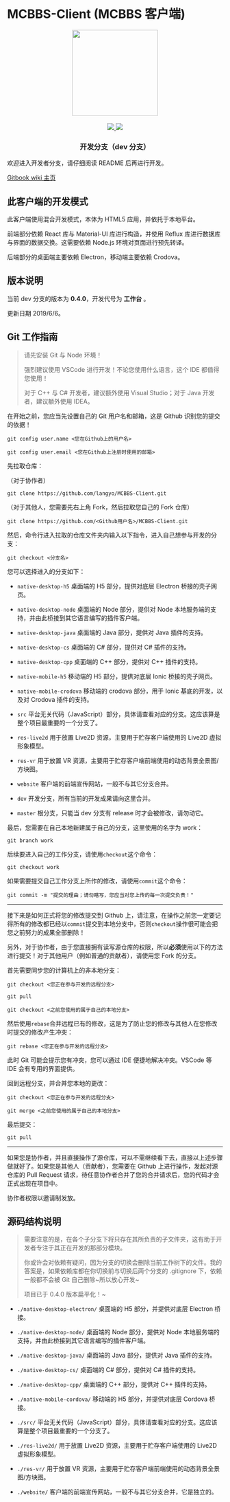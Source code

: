 # MCBBS-Client \(MCBBS 客户端\)

<div align="center">
<a href="http://miao.su/image/HdIbf">
<img src="http://miao.su/images/2018/12/24/447a2b32e7ec7bd5fb486.md.png" width="200" height="200">
</a>
</div>
<br />
<div align="center">
<a href="https://travis-ci.com/langyo/MCBBS-Client">
<img src="https://travis-ci.com/langyo/MCBBS-Client.svg?branch=master">
</a>
<img src="https://badges.depfu.com/badges/dbdc735d3c1f776180e36eb3fbc572fd/overview.svg">
</div>

<div align="center">
<h3>开发分支（dev 分支）</h3>
</div>

欢迎进入开发者分支，请仔细阅读 README 后再进行开发。

[Gitbook wiki 主页](https://mcbbs-client-developer.gitbook.io/mcbbs-client-dev/)

## 此客户端的开发模式

此客户端使用混合开发模式，本体为 HTML5 应用，并依托于本地平台。

前端部分依赖 React 库与 Material-UI 库进行构造，并使用 Reflux 库进行数据库与界面的数据交换。这需要依赖 Node.js 环境对页面进行预先转译。

后端部分的桌面端主要依赖 Electron，移动端主要依赖 Crodova。

## 版本说明

当前 dev 分支的版本为 **0.4.0**，开发代号为 **工作台** 。

更新日期 2019/6/6。

## Git 工作指南

> 请先安装 Git 与 Node 环境！
>
> 强烈建议使用 VSCode 进行开发！不论您使用什么语言，这个 IDE 都值得您使用！
>
> 对于 C++ 与 C# 开发者，建议额外使用 Visual Studio；对于 Java 开发者，建议额外使用 IDEA。

在开始之前，您应当先设置自己的 Git 用户名和邮箱，这是 Github 识别您的提交的依据！

```git config user.name <您在Github上的用户名>```

```git config user.email <您在Github上注册时使用的邮箱>```

先拉取仓库：

（对于协作者）

```git clone https://github.com/langyo/MCBBS-Client.git```

（对于其他人，您需要先右上角 Fork，然后拉取您自己的 Fork 仓库）

```git clone https://github.com/<Github用户名>/MCBBS-Client.git```

然后，命令行进入拉取的仓库文件夹内输入以下指令，进入自己想参与开发的分支：

```git checkout <分支名>```

您可以选择进入的分支如下：

- ```native-desktop-h5```
  桌面端的 H5 部分，提供对底层 Electron 桥接的壳子网页。

- ```native-desktop-node```
  桌面端的 Node 部分，提供对 Node 本地服务端的支持，并由此桥接到其它语言编写的插件客户端。

- ```native-desktop-java```
  桌面端的 Java 部分，提供对 Java 插件的支持。

- ```native-desktop-cs```
  桌面端的 C# 部分，提供对 C# 插件的支持。

- ```native-desktop-cpp```
  桌面端的 C++ 部分，提供对 C++ 插件的支持。

- ```native-mobile-h5```
  移动端的 H5 部分，提供对底层 Ionic 桥接的壳子网页。

- ```native-mobile-crodova```
  移动端的 crodova 部分，用于 Ionic 基底的开发，以及对 Crodova 插件的支持。

- ```src```
  平台无关代码（JavaScript）部分，具体请查看对应的分支。这应该算是整个项目最重要的一个分支了。

- ```res-live2d```
  用于放置 Live2D 资源，主要用于贮存客户端使用的 Live2D 虚拟形象模型。

- ```res-vr```
  用于放置 VR 资源，主要用于贮存客户端前端使用的动态背景全景图/方块图。

- ```website```
  客户端的前端宣传网站，一般不与其它分支合并。

- ```dev```
  开发分支，所有当前的开发成果请向这里合并。

- ```master```
  根分支，只能当 dev 分支有 release 时才会被修改，请勿动它。

最后，您需要在自己本地新建属于自己的分支，这里使用的名字为 work：

```git branch work```

后续要进入自己的工作分支，请使用```checkout```这个命令：

```git checkout work```

如果需要提交自己工作分支上所作的修改，请使用```commit```这个命令：

```git commit -m "提交的理由；请勿瞎写，您应当对您上传的每一次提交负责！"```

------

接下来是如何正式将您的修改提交到 Github 上，请注意，在操作之前您一定要记得所有的修改都已经以```commit```提交到本地分支中，否则```checkout```操作很可能会把您之前努力的成果全部删除！

另外，对于协作者，由于您直接拥有读写源仓库的权限，所以**必须**使用以下的方法进行提交！对于其他用户（例如普通的贡献者），请使用您 Fork 的分支。

首先需要同步您的计算机上的非本地分支：

```git checkout <您正在参与开发的远程分支>```

```git pull```

```git checkout <之前您使用的属于自己的本地分支>```

然后使用```rebase```合并远程已有的修改，这是为了防止您的修改与其他人在您修改时提交的修改产生冲突：

```git rebase <您正在参与开发的远程分支>```

此时 Git 可能会提示您有冲突，您可以通过 IDE 便捷地解决冲突。VSCode 等 IDE 会有专用的界面提供。

回到远程分支，并合并您本地的更改：

```git checkout <您正在参与开发的远程分支>```

```git merge <之前您使用的属于自己的本地分支>```

最后提交：

```git pull```

------

如果您是协作者，并且直接操作了源仓库，可以不需继续看下去，直接以上述步骤做就好了。如果您是其他人（贡献者），您需要在 Github 上进行操作，发起对源仓库的 Pull Request 请求，待任意协作者合并了您的合并请求后，您的代码才会正式出现在项目中。

协作者权限以邀请制发放。

## 源码结构说明

> 需要注意的是，在各个子分支下将只存在其所负责的子文件夹，这有助于开发者专注于其正在开发的那部分模块。
>
> 你或许会对依赖有疑问，因为分支的切换会删除当前工作树下的文件。我的答案是，如果依赖库都在你切换前与切换后两个分支的 .gitignore 下，依赖一般都不会被 Git 自己删除\~所以放心开发\~
>
> 项目已于 0.4.0 版本扁平化！~

- ```./native-desktop-electron/```
  桌面端的 H5 部分，并提供对底层 Electron 桥接。

- ```./native-desktop-node/```
  桌面端的 Node 部分，提供对 Node 本地服务端的支持，并由此桥接到其它语言编写的插件客户端。

- ```./native-desktop-java/```
  桌面端的 Java 部分，提供对 Java 插件的支持。

- ```./native-desktop-cs/```
  桌面端的 C# 部分，提供对 C# 插件的支持。

- ```./native-desktop-cpp/```
  桌面端的 C++ 部分，提供对 C++ 插件的支持。

- ```./native-mobile-cordova/```
  移动端的 H5 部分，并提供对底层 Cordova 桥接。

- ```./src/```
  平台无关代码（JavaScript）部分，具体请查看对应的分支。这应该算是整个项目最重要的一个分支了。

- ```./res-live2d/```
  用于放置 Live2D 资源，主要用于贮存客户端使用的 Live2D 虚拟形象模型。

- ```./res-vr/```
  用于放置 VR 资源，主要用于贮存客户端前端使用的动态背景全景图/方块图。

- ```./website/```
  客户端的前端宣传网站，一般不与其它分支合并，它是独立的。
